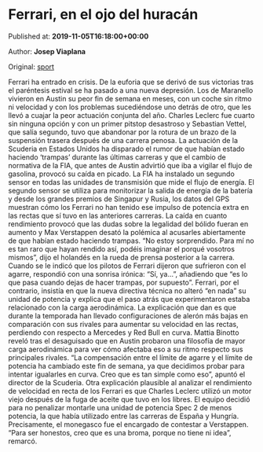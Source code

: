 
# Ferrari, en el ojo del huracán

Published at: **2019-11-05T16:18:00+00:00**

Author: **Josep Viaplana**

Original: [sport](https://www.sport.es/es/noticias/motor/formula1/ferrari-ojo-del-huracan-crisis-perdida-rendimiento-austin-formula-uno-7715513)

Ferrari ha entrado en crisis. De la euforia que se derivó de sus victorias tras el paréntesis estival se ha pasado a una nueva depresión. Los de Maranello vivieron en Austin su peor fin de semana en meses, con un coche sin ritmo ni velocidad y con los problemas sucediéndose uno detrás de otro, que les llevó a cuajar la peor actuación conjunta del año. Charles Leclerc fue cuarto sin ninguna opción y con un primer pitstop desastroso y Sebastian Vettel, que salía segundo, tuvo que abandonar por la rotura de un brazo de la suspensión trasera después de una carrera penosa.
La actuación de la Scuderia en Estados Unidos ha disparado el rumor de que habían estado haciendo ‘trampas’ durante las últimas carreras y que el cambio de normativa de la FIA, que antes de Austin advirtió que iba a vigilar el flujo de gasolina, provocó su caída en picado. La FIA ha instalado un segundo sensor en todas las unidades de transmisión que mide el flujo de energía. El segundo sensor se utiliza para monitorizar la salida de energía de la batería y desde los grandes premios de Singapur y Rusia, los datos del GPS muestran cómo los Ferrari no han tenido ese impulso de potencia extra en las rectas que sí tuvo en las anteriores carreras.
La caída en cuanto rendimiento provocó que las dudas sobre la legalidad del bólido fueran en aumento y Max Verstappen desató la polémica al acusarles abiertamente de que habían estado haciendo trampas.
“No estoy sorprendido. Para mí no es tan raro que hayan rendido así, podéis imaginar el porqué vosotros mismos&rdquor;, dijo el holandés en la rueda de prensa posterior a la carrera. Cuando se le indicó que los pilotos de Ferrari dijeron que sufrieron con el agarre, respondió con una sonrisa irónica: “Sí, ya...&rdquor;, añadiendo que “es lo que pasa cuando dejas de hacer trampas, por supuesto&rdquor;.
Ferrari, por el contrario, insistía en que la nueva directiva técnica no alteró “en nada&rdquor; su unidad de potencia y explica que el paso atrás que experimentaron estaba relacionado con la carga aerodinámica. La explicación que dan es que durante la temporada han llevado configuraciones de alerón más bajas en comparación con sus rivales para aumentar su velocidad en las rectas, perdiendo con respecto a Mercedes y Red Bull en curva. Mattia Binotto reveló tras el desaguisado que en Austin probaron una filosofía de mayor carga aerodinámica para ver cómo afectaba eso a su ritmo respecto sus principales rivales.
“La compensación entre el límite de agarre y el límite de potencia ha cambiado este fin de semana, ya que decidimos probar para intentar igualarles en curva. Creo que es tan simple como eso&rdquor;, apuntó el director de la Scuderia.
Otra explicación plausible al analizar el rendimiento de velocidad en recta de los Ferrari es que Charles Leclerc utilizó un motor viejo después de la fuga de aceite que tuvo en los libres. El equipo decidió para no penalizar montarle una unidad de potencia Spec 2 de menos potencia, la que había utilizado entre las carreras de España y Hungría.
Precisamente, el monegasco fue el encargado de contestar a Verstappen. “Para ser honestos, creo que es una broma, porque no tiene ni idea&rdquor;, remarcó.
